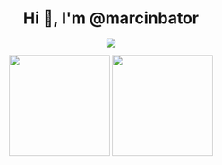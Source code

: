 <h1 align="center">Hi 👋, I'm @marcinbator</h1>

<p align="center">
  <a href="https://skillicons.dev">
    <img src="https://skillicons.dev/icons?i=java,spring,next,git" />
  </a>
</p>

<p align="center">
  <img height="180em" src="https://github-readme-stats.vercel.app/api?username=marcinbator&theme=noctis_minimus&show_icons=true" />
  <img height="180em" src="https://github-readme-stats.vercel.app/api/top-langs/?username=marcinbator&theme=noctis_minimus&layout=compact" />
</p>
